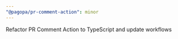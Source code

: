```yaml
---
"@pagopa/pr-comment-action": minor
---
```


Refactor PR Comment Action to TypeScript and update workflows
